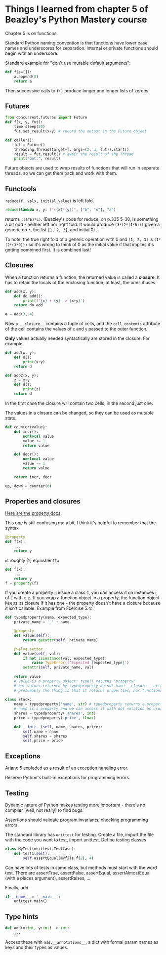 # Things I learned from chapter 5 of Beazley's Python Mastery course

Chapter 5 is on functions.

Standard Python naming convention is that functions have lower case names and
underscores for separation. Internal or private functions should begin with an
underscore.

Standard example for "don't use mutable default arguments":

```python
def f(a=[]):
    a.append(0)
    return a
```

Then successive calls to `f()` produce longer and longer lists of zeroes.

## Futures

```python
from concurrent.futures import Future
def f(x, y, fut):
    time.sleep(20)
    fut.set_result(x+y) # record the output in the Future object

def caller():
    fut = Future()
    threading.Thread(target=f, args=(2, 3, fut)).start()
    result = fut.result() # await the result of the Thread
    print("Got:", result)
```

Future objects are used to wrap results of functions that will run in separate
threads, so we can get them back and work with them.

## Functools

`reduce(f, vals, initial_value)` is left fold.

```python
reduce(lambda x, y: f"({x}*{y})", ["b", "c"], "a")
```

returns `((a*b)*c)`. (Beazley's code for reduce, on p.335 5-30, is something a
bit odd - neither left nor right fold. It would produce `(3*(2*(1*0)))` given a
generic op `*`, the list `[1, 2, 3]`, and initial 0).

To note: the true right fold of a generic operation with 0 and `[1, 2, 3]` is
`(1*(2*(3*0)))` so it's wrong to think of 0 as the initial value if that implies
it's getting combined first.  It is combined last!

## Closures

When a function returns a function, the returned value is called a **closure**.
It has to retain the locals of the enclosing function, at least, the ones it
uses.

```python
def add(x, y):
    def do_add():
        print(f'{x} + {y} -> {x+y}')
    return do_add

a = add(3, 4)
```

Now `a.__closure__` contains a tuple of cells, and the `cell_contents` attribute
of the cell contains the values of `x` and `y` passed to the outer function.

**Only** values actually needed syntactically are stored in the closure. For
example

```python
def add(x, y):
    def d():
        print(x+y)
    return d

def add2(x, y):
    z = x+y
    def d():
        print(z)
    return d
```

In the first case the closure will contain two cells, in the second just one.

The values in a closure can be changed, so they can be used as mutable state.

```python
def counter(value):
    def incr():
        nonlocal value
        value += 1
        return value

    def decr():
        nonlocal value
        value -= 1
        return value

    return incr, decr

up, down = counter(0)
```

## Properties and closures

[Here are the property
docs](https://docs.python.org/3/library/functions.html#property).

This one is still confusing me a bit.  I think it's helpful to remember that the
syntax

```python
@property
def f(x):
    ...
    return y
```

is roughly (?) equivalent to

```python
def f(x):
    ...
    return y
f = property(f)
```

If you create a property `p` inside a class `C`, you can access it on instances
`c` of `C` with `c.p`. If you wrap a function object in a property, the function
object keeps its closure if it has one - the property doesn't have a closure
because it isn't callable. Example from Exercise 5.4:

```python
def typedproperty(name, expected_type):
    private_name = '_' + name

    @property
    def value(self):
        return getattr(self, private_name)

    @value.setter
    def value(self, val):
        if not isinstance(val, expected_type):
            raise TypeError(f'Expected {expected_type}')
        setattr(self, private_name, val)
   
    return value
    # value is a property object: type() returns "property"
    # but values returned by typedproperty do not have __closure__ attributes
    # presumably the thing is that it returns properties, not functions
 
class Stock:
    name = typedproperty('name', str) # typedproperty returns a property, so
    # name is a property and we can access it with dot notation as usual
    shares = typedproperty('shares', int)
    price = typedproperty('price', float)

    def __init__(self, name, shares, price):
        self.name = name
        self.shares = shares
        self.price = price
```

## Exceptions

Ariane 5 exploded as a result of an exception handling error.

Reserve Python's built-in exceptions for programming errors.

## Testing

Dynamic nature of Python makes testing more important - there's no compiler
(well, not really) to find bugs.

Assertions should validate program invariants, checking programming errors.

The standard library has `unittest` for testing. Create a file, import the file
with the code you want to test, import unittest.  Define testing classes

```python
class MyTest(unittest.TestCase):
    def test1(self):
        self.assertEqual(myfile.f(2), 4)
```

Can have lots of tests in same class, but methods must start with the word test.
There are assertTrue, assertFalse, assertEqual, assertAlmostEqual (with a places
argument), assertRaises, ...


Finally, add

```python
if __name__ = '__main__':
    unittest.main()
```

## Type hints

```python
def add(x:int, y:int) -> int:
    ...
```

Access these with `add.__annotations__`, a dict with formal param names as keys
and their types as values.
